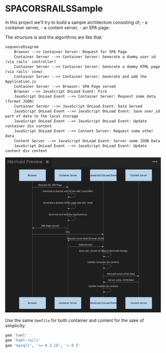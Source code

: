 # SPACORSRAILSSample

In this project we'll try to build a  sample architecture consisting of;
	- a container server,
	- a content server,
	- an SPA page.

The structure is and the algorithms are like that:

```mermaid
sequenceDiagram
	Browser -->> Container Server: Request for SPA Page
	Container Server -->> Container Server: Generate a dummy user id (via rails' controller)
	Container Server -->> Container Server: Generate a dummy HTML page (via rails' view)
	Container Server -->> Container Server: Generate and add the Application.js  
	Container Server -->> Browser: SPA Page served
	Browser -->> JavaScript OnLoad Event: Fire
	JavaScript OnLoad Event -->> Container Server: Request some data (format JSON)
	Container Server -->> JavaScript OnLoad Event: Data Served
	JavaScript OnLoad Event -->> JavaScript OnLoad Event: Save user_id part of data to the local storage
	JavaScript OnLoad Event -->> JavaScript OnLoad Event: Update container div content
	JavaScript OnLoad Event -->> Content Server: Request some other data
	Content Server -->> JavaScript OnLoad Event: Server some JSON Data
	JavaScript OnLoad Event -->> JavaScript OnLoad Event: Update content div content
```
![alt tag](readme_images/SequenceDiagram.jpg)


Use the same ```Gemfile``` for both container and content for the sake of simplicity:
```Ruby
gem 'haml'
gem 'haml-rails'
gem 'mysql2', '>= 0.3.18', '< 0.5'
```